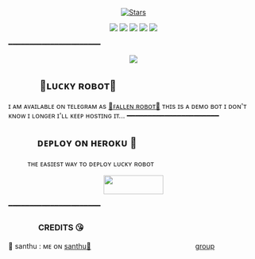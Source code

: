 <p align="center">
    <a href="https://github.com/AnonymousBoy1025/FallenRobot/stargazers"><img src="https://img.shields.io/github/stars/AnonymousBoy1025/FallenRobot?label=Stars&style=flat-square&logo=github&color=F10070" alt="Stars" /></a>
</p>
<p align="center">
    <a href="https://github.com/AnonymousBoy1025/FallenRobot"> <img src="https://img.shields.io/github/repo-size/AnonymousBoy1025/FallenRobot?color=orange&logo=github&logoColor=green&style=for-the-badge" /></a>
    <a href="https://github.com/AnonymousBoy1025/FallenRobot/commits/prince"> <img src="https://img.shields.io/github/last-commit/AnonymousBoy1025/FallenRobot?color=blue&logo=github&logoColor=green&style=for-the-badge" /></a>
    <a href="https://github.com/AnonymousBoy1025/FallenRobot/issues"> <img src="https://img.shields.io/github/issues/AnonymousBoy1025/FallenRobot?color=blueviolet&logo=github&logoColor=green&style=for-the-badge" /></a>
    <a href="https://github.com/AnonymousBoy1025/FallenRobot/network/members"> <img src="https://img.shields.io/github/forks/AnonymousBoy1025/FallenRobot?color=red&logo=github&logoColor=green&style=for-the-badge" /></a>  
    <a href="https://pypi.org/project/Telethon/"> <img src="https://img.shields.io/pypi/v/telethon?color=yellow&label=telethon&logo=python&logoColor=green&style=for-the-badge" /></a>
</p>
━━━━━━━━━━━━━━━━━━━━━━
<p align="center">
  <img src="https://telegra.ph/file/72e135da30a1a349f2844.jpg">
</p>

## ㅤㅤㅤ 🖤ʟᴜᴄᴋʏ ʀᴏʙᴏᴛ🖤
ɪ ᴀᴍ ᴀᴠᴀɪʟᴀʙʟᴇ ᴏɴ ᴛᴇʟᴇɢʀᴀᴍ ᴀs [💞ꜰᴀʟʟᴇɴ ʀᴏʙᴏᴛ​💞](https://t.me/BotFather)
ᴛʜɪs ɪs ᴀ ᴅᴇᴍᴏ ʙᴏᴛ ɪ ᴅᴏɴ'ᴛ ᴋɴᴏᴡ ɪ ʟᴏɴɢᴇʀ ɪ'ʟʟ ᴋᴇᴇᴘ ʜᴏsᴛɪɴɢ ɪᴛ​...
━━━━━━━━━━━━━━━━━━━━━━
## ㅤㅤㅤᴅᴇᴘʟᴏʏ ᴏɴ ʜᴇʀᴏᴋᴜ​ 🚀
ㅤㅤㅤᴛʜᴇ ᴇᴀsɪᴇsᴛ ᴡᴀʏ ᴛᴏ ᴅᴇᴘʟᴏʏ ʟᴜᴄᴋʏ ʀᴏʙᴏᴛ​
<p align="center"><a href="https://heroku.com/deploy?template=https://github.com/Santhoshpodilibot/FallenRobot.git"> <img src="https://img.shields.io/badge/Deploy%20To%20Heroku-skyblue?style=for-the-badge&logo=heroku" width="120" height="38.45"/></a></p>
 ━━━━━━━━━━━━━━━━━━━━━━

### ㅤㅤㅤㅤCREDITS 😘

🖤 santhu : ᴍᴇ ᴏɴ [santhu💞](https://github.com/santhu_music_bot)ㅤㅤㅤㅤㅤㅤㅤㅤㅤㅤㅤㅤㅤㅤㅤㅤ  [group](https://telegram.me/santhuvc)
